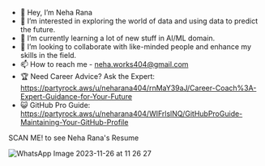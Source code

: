 - 👋 Hey, I’m Neha Rana
- 👀 I’m interested in exploring the world of data and using data to predict the future.
- 🌱 I’m currently learning a lot of new stuff in AI/ML domain.
- 💞️ I’m looking to collaborate with like-minded people and enhance my skills in the field.
- 📫 How to reach me - neha.works404@gmail.com
- 🏆 Need Career Advice? Ask the Expert: https://partyrock.aws/u/neharana404/rnMaY39aJ/Career-Coach%3A-Expert-Guidance-for-Your-Future
- 😺 GitHub Pro Guide: https://partyrock.aws/u/neharana404/WIFrlslNQ/GitHubProGuide-Maintaining-Your-GitHub-Profile
<!---
neharana404/neharana404 is a ✨ special ✨ repository because its `README.md` (this file) appears on your GitHub profile.
You can click the Preview link to take a look at your changes.
--->
SCAN ME! to see Neha Rana's Resume

![WhatsApp Image 2023-11-26 at 11 26 27](https://github.com/neharana404/neharana404/assets/145311912/43a8ad5b-d2ce-4698-8e22-274fee2658ce)

